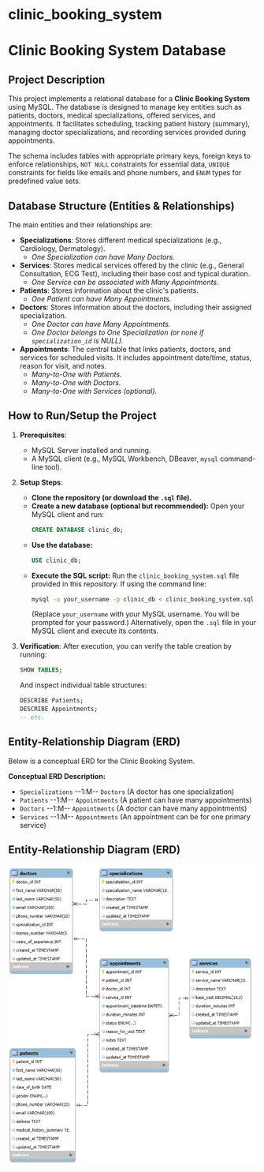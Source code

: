 # clinic_booking_system

# Clinic Booking System Database

## Project Description

This project implements a relational database for a **Clinic Booking System** using MySQL. The database is designed to manage key entities such as patients, doctors, medical specializations, offered services, and appointments. It facilitates scheduling, tracking patient history (summary), managing doctor specializations, and recording services provided during appointments.

The schema includes tables with appropriate primary keys, foreign keys to enforce relationships, `NOT NULL` constraints for essential data, `UNIQUE` constraints for fields like emails and phone numbers, and `ENUM` types for predefined value sets.

## Database Structure (Entities & Relationships)

The main entities and their relationships are:

*   **Specializations**: Stores different medical specializations (e.g., Cardiology, Dermatology).
    *   *One Specialization can have Many Doctors.*
*   **Services**: Stores medical services offered by the clinic (e.g., General Consultation, ECG Test), including their base cost and typical duration.
    *   *One Service can be associated with Many Appointments.*
*   **Patients**: Stores information about the clinic's patients.
    *   *One Patient can have Many Appointments.*
*   **Doctors**: Stores information about the doctors, including their assigned specialization.
    *   *One Doctor can have Many Appointments.*
    *   *One Doctor belongs to One Specialization (or none if `specialization_id` is NULL).*
*   **Appointments**: The central table that links patients, doctors, and services for scheduled visits. It includes appointment date/time, status, reason for visit, and notes.
    *   *Many-to-One with Patients.*
    *   *Many-to-One with Doctors.*
    *   *Many-to-One with Services (optional).*

## How to Run/Setup the Project

1.  **Prerequisites**:
    *   MySQL Server installed and running.
    *   A MySQL client (e.g., MySQL Workbench, DBeaver, `mysql` command-line tool).

2.  **Setup Steps**:
    *   **Clone the repository (or download the `.sql` file).**
    *   **Create a new database (optional but recommended):**
        Open your MySQL client and run:
        ```sql
        CREATE DATABASE clinic_db;
        ```
    *   **Use the database:**
        ```sql
        USE clinic_db;
        ```
    *   **Execute the SQL script:**
        Run the `clinic_booking_system.sql` file provided in this repository.
        If using the command line:
        ```bash
        mysql -u your_username -p clinic_db < clinic_booking_system.sql
        ```
        (Replace `your_username` with your MySQL username. You will be prompted for your password.)
        Alternatively, open the `.sql` file in your MySQL client and execute its contents.

3.  **Verification**:
    After execution, you can verify the table creation by running:
    ```sql
    SHOW TABLES;
    ```
    And inspect individual table structures:
    ```sql
    DESCRIBE Patients;
    DESCRIBE Appointments;
    -- etc.
    ```

## Entity-Relationship Diagram (ERD)

Below is a conceptual ERD for the Clinic Booking System.


**Conceptual ERD Description:**

*   `Specializations` --1:M-- `Doctors` (A doctor has one specialization)
*   `Patients` --1:M-- `Appointments` (A patient can have many appointments)
*   `Doctors` --1:M-- `Appointments` (A doctor can have many appointments)
*   `Services` --1:M-- `Appointments` (An appointment can be for one primary service)


## Entity-Relationship Diagram (ERD)

![Clinic Booking System ERD](ERD_Clinic_Booking_System.png)